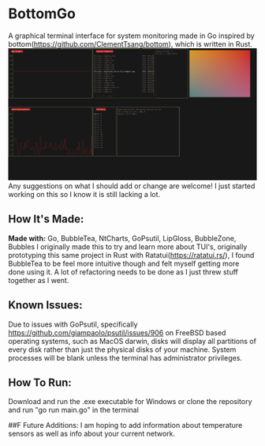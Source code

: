 # BottomGo
A graphical terminal interface for system monitoring made in Go inspired by bottom(https://github.com/ClementTsang/bottom), which is written in Rust.
![Alt text](/screenshots/Screenshot%202024-12-29%20012210.png?raw=true)
Any suggestions on what I should add or change are welcome! I just started working on this so I know it is still lacking a lot.
## How It's Made:

**Made with:** Go, BubbleTea, NtCharts, GoPsutil, LipGloss, BubbleZone, Bubbles
I originally made this to try and learn more about TUI's, originally prototyping this same project in Rust with Ratatui(https://ratatui.rs/),
I found BubbleTea to be feel more intuitive though and felt myself getting more done using it. 
A lot of refactoring needs to be done as I just threw stuff together as I went.



## Known Issues:
Due to issues with GoPsutil, specifically https://github.com/giampaolo/psutil/issues/906 on FreeBSD based operating systems, such as MacOS darwin,
disks will display all partitions of every disk rather than just the physical disks of your machine.
System processes will be blank unless the terminal has administrator privileges.

## How To Run:
Download and run the .exe executable for Windows or clone the repository and run "go run main.go" in the terminal 

##F Future Additions:
I am hoping to add information about temperature sensors as well as info about your current network.
